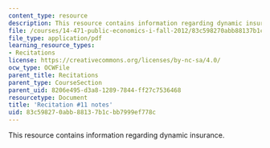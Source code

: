 ```yaml
---
content_type: resource
description: This resource contains information regarding dynamic insurance.
file: /courses/14-471-public-economics-i-fall-2012/83c598270abb88137b1cbb7999ef778c_MIT14_471F12_recnotes11.pdf
file_type: application/pdf
learning_resource_types:
- Recitations
license: https://creativecommons.org/licenses/by-nc-sa/4.0/
ocw_type: OCWFile
parent_title: Recitations
parent_type: CourseSection
parent_uid: 8206e495-d3a8-1289-7844-ff27c7536468
resourcetype: Document
title: 'Recitation #11 notes'
uid: 83c59827-0abb-8813-7b1c-bb7999ef778c
---
```

This resource contains information regarding dynamic insurance.